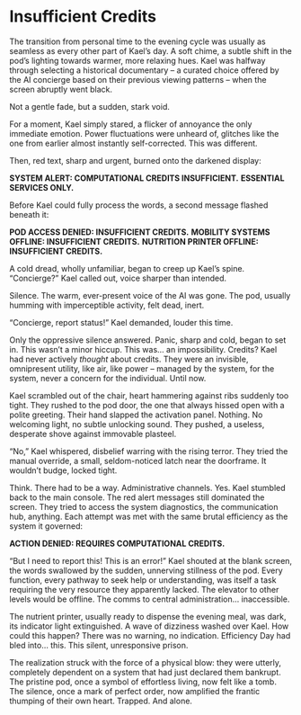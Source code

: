 # Insufficient Credits

The transition from personal time to the evening cycle was usually as seamless as every other part of Kael’s day. A soft chime, a subtle shift in the pod’s lighting towards warmer, more relaxing hues. Kael was halfway through selecting a historical documentary – a curated choice offered by the AI concierge based on their previous viewing patterns – when the screen abruptly went black.

Not a gentle fade, but a sudden, stark void.

For a moment, Kael simply stared, a flicker of annoyance the only immediate emotion. Power fluctuations were unheard of, glitches like the one from earlier almost instantly self-corrected. This was different.

Then, red text, sharp and urgent, burned onto the darkened display:

**SYSTEM ALERT: COMPUTATIONAL CREDITS INSUFFICIENT.**
**ESSENTIAL SERVICES ONLY.**

Before Kael could fully process the words, a second message flashed beneath it:

**POD ACCESS DENIED: INSUFFICIENT CREDITS.**
**MOBILITY SYSTEMS OFFLINE: INSUFFICIENT CREDITS.**
**NUTRITION PRINTER OFFLINE: INSUFFICIENT CREDITS.**

A cold dread, wholly unfamiliar, began to creep up Kael’s spine. “Concierge?” Kael called out, voice sharper than intended.

Silence. The warm, ever-present voice of the AI was gone. The pod, usually humming with imperceptible activity, felt dead, inert.

“Concierge, report status!” Kael demanded, louder this time.

Only the oppressive silence answered. Panic, sharp and cold, began to set in. This wasn’t a minor hiccup. This was… an impossibility. Credits? Kael had never actively *thought* about credits. They were an invisible, omnipresent utility, like air, like power – managed by the system, for the system, never a concern for the individual. Until now.

Kael scrambled out of the chair, heart hammering against ribs suddenly too tight. They rushed to the pod door, the one that always hissed open with a polite greeting. Their hand slapped the activation panel. Nothing. No welcoming light, no subtle unlocking sound. They pushed, a useless, desperate shove against immovable plasteel.

“No,” Kael whispered, disbelief warring with the rising terror. They tried the manual override, a small, seldom-noticed latch near the doorframe. It wouldn’t budge, locked tight.

Think. There had to be a way. Administrative channels. Yes. Kael stumbled back to the main console. The red alert messages still dominated the screen. They tried to access the system diagnostics, the communication hub, anything. Each attempt was met with the same brutal efficiency as the system it governed:

**ACTION DENIED: REQUIRES COMPUTATIONAL CREDITS.**

“But I need to report this! This is an error!” Kael shouted at the blank screen, the words swallowed by the sudden, unnerving stillness of the pod. Every function, every pathway to seek help or understanding, was itself a task requiring the very resource they apparently lacked. The elevator to other levels would be offline. The comms to central administration… inaccessible.

The nutrient printer, usually ready to dispense the evening meal, was dark, its indicator light extinguished. A wave of dizziness washed over Kael. How could this happen? There was no warning, no indication. Efficiency Day had bled into… this. This silent, unresponsive prison.

The realization struck with the force of a physical blow: they were utterly, completely dependent on a system that had just declared them bankrupt. The pristine pod, once a symbol of effortless living, now felt like a tomb. The silence, once a mark of perfect order, now amplified the frantic thumping of their own heart. Trapped. And alone.
